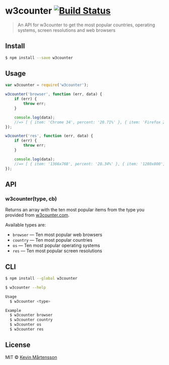 # w3counter [![Build Status](https://travis-ci.org/kevva/w3counter.svg?branch=master)](https://travis-ci.org/kevva/w3counter)

> An API for w3counter to get the most popular countries, operating systems, screen resolutions and web browsers

## Install

```bash
$ npm install --save w3counter
```

## Usage

```js
var w3counter = require('w3counter');

w3counter('browser', function (err, data) {
	if (err) {
		throw err;
	}

	console.log(data);
	//=> [ { item: 'Chrome 34', percent: '20.71%' }, { item: 'Firefox 28', percent: '13.04%' }, ... ]
});

w3counter('res', function (err, data) {
	if (err) {
		throw err;
	}

	console.log(data);
	//=> [ { item: '1366x768', percent: '20.34%' }, { item: '1280x800', percent: '9.23%' }, ... ]
});
```

## API

### w3counter(type, cb)

Returns an array with the ten most popular items from the type you provided from
[w3counter.com](http://www.w3counter.com/globalstats.php).

Available types are:

* `browser` — Ten most popular web browsers
* `country` — Ten most popular countries
* `os` — Ten most popular operating systems
* `res` — Ten most popular screen resolutions

## CLI

```bash
$ npm install --global w3counter
```

```bash
$ w3counter --help

Usage
  $ w3counter <type>

Example
  $ w3counter browser
  $ w3counter country
  $ w3counter os
  $ w3counter res
```

## License

MIT © [Kevin Mårtensson](https://github.com/kevva)
